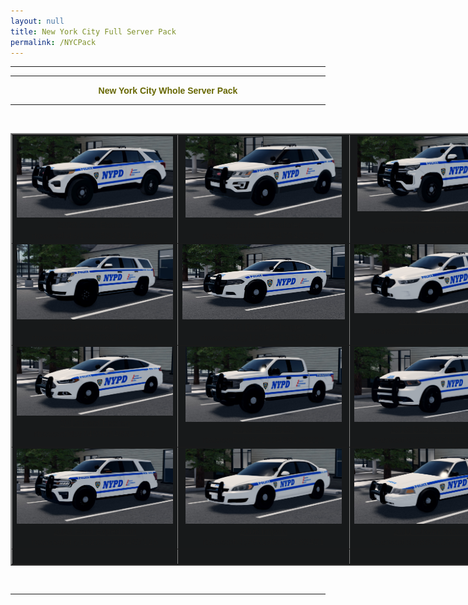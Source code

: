 ```yaml
---
layout: null
title: New York City Full Server Pack
permalink: /NYCPack
---
```



<head>
  <meta http-equiv="Content-Type" content="text/html; charset=ISO-8859-1">
  <meta name="Author" content="rwcar4">
  <meta name="GENERATOR" content="Mozilla/4.61 [en]C-AtHome0407  (WinNT; U) [Netscape]">

  <link rel="shortcut icon" type="image/x-icon" href="/image/favicon.ico">

  <script src="/assets/js/theme.js"></script>

  <link rel="stylesheet" href="https://use.fontawesome.com/releases/v5.15.4/css/all.css">

  <link rel="stylesheet" href="https://cdn.jsdelivr.net/npm/bootstrap@4.6.0/dist/css/bootstrap.min.css">

  <link rel="stylesheet" href="https://cdnjs.cloudflare.com/ajax/libs/animate.css/3.7.0/animate.css">

  <link rel="stylesheet" href="/assets/css/style.css">
  
  <title>TFD NYC Pack</title>
</head>
<body>
<center>
<hr width="100%" noshade="noshade" size="1">
<hr width="100%" size="2"><b><font face="Arial,Helvetica"><font color="#666600">New York City Whole Server Pack </font></font></b><br>
<hr width="100%" size="2"><br>
<table style="text-align: left; width: 999px; background-color: rgb(23, 25, 26);" border="2" cellpadding="2" cellspacing="0">
  <tbody>
    <tr>
      <td style="vertical-align: top; text-align: center;"><a href="/images/NYPD/20Exp.jpg"><font face="Arial,Helvetica"><img alt="" src="/images/NYPD/20Exp.jpg" style="border: 0px solid ; width: 250px; height: 130px;"><br>
2020 Ford Explorer</font></a><font size="-1"><br>
      </font><font size="-1">rbxassetid://103056252180595</font></td>
      <td style="vertical-align: top; text-align: center;"><a href="/images/NYPD/16Exp.jpg"><font face="Arial,Helvetica"><img alt="" src="/images/NYPD/16Exp.jpg" style="border: 0px solid ; width: 250px; height: 130px;"><br>
2016 Ford Explorer</font></a><font size="-1"><br>
      </font><font size="-1">rbxassetid://86363475452729</font></td>
      <td style="vertical-align: top; text-align: center;"><a href="/images/NYPD/21SUV.jpg"><font face="Arial,Helvetica"><img alt="" src="/images/NYPD/21SUV.jpg" style="border: 0px solid ; width: 240px; height: 120px;"><br>
2021 Chevrolet Tahoe</font></a><font size="-1"><br>
      </font><font size="-1">rbxassetid://81871220991754</font></td>
    </tr>
    <tr>
      <td style="vertical-align: top; text-align: center;"><font face="Arial,Helvetica"><a href="/images/NYPD/16SUV.jpg"><img alt="" src="/images/NYPD/16SUV.jpg" style="border: 0px solid ; width: 250px; height: 120px;"><br>
2016 Chevrolet Tahoe</a><br>
      </font><font size="-1">rbxassetid://136798238669604</font> </td>
      <td style="vertical-align: top; text-align: center;"><a href="/images/NYPD/16Chrg.jpg"><font face="Arial,Helvetica"><img alt="" src="/images/NYPD/16Chrg.jpg" style="border: 0px solid ; width: 260px; height: 120px;"><br>
2016 Dodge Charger</font></a> <font size="-1"><br>
      </font><font size="-1">rbxassetid://105724153997279</font><br>
      <td style="vertical-align: top; text-align: center;"><a href="/images/NYPD/16Taurus.jpg"><font face="Arial,Helvetica"><img alt="" src="/images/NYPD/16Taurus.jpg" style="border: 0px solid ; width: 250px; height: 110px;"><br>
2016 Ford Taurus</font></a> <font size="-1"><br>
      </font><font size="-1">rbxassetid://114970004996116</font></td>
    </tr>
    <tr>
      <td style="vertical-align: top; text-align: center;"><a href="/images/NYPD/15Fission.jpg"><font face="Arial,Helvetica"><img alt="" src="/images/NYPD/15Fission.jpg" style="border: 0px solid ; width: 250px; height: 110px;"><br>
2015 Ford Fission</font></a> <font size="-1"><br>
      </font><font size="-1">rbxassetid://74980549527017</font></td>
      <td style="vertical-align: top; text-align: center;"><a href="/images/NYPD/18F150.jpg"><font face="Arial,Helvetica"><img alt="" src="/images/NYPD/18F150.jpg" style="border: 0px solid ; width: 250px; height: 120px;"><br>
2018 Ford F150</font></a> <font size="-1"><br>
      </font><font size="-1">rbxassetid://85213438166220</font></td>
      <td style="vertical-align: top; text-align: center;"><a href="/images/NYPD/Rambo.jpg"><font face="Arial,Helvetica"><img alt="" src="/images/NYPD/Rambo.jpg" style="border: 0px solid ; width: 250px; height: 120px;"><br>
2018 Dodge Durango</font></a> <font size="-1"><br>
      </font><font size="-1">rbxassetid://92957150254387</font></td>
    </tr>
    <tr>
      <td style="vertical-align: top; text-align: center;"><a href="/images/NYPD/23Exp.jpg"><font face="Arial,Helvetica"><img alt="" src="/images/NYPD/23Exp.jpg" style="border: 0px solid ; width: 250px; height: 120px;"><br>
2023 Ford Expedition</font></a> <font size="-1"><br>
      </font><font size="-1">rbxassetid://102034390467125</font></td>
      <td style="vertical-align: top; text-align: center;"><a href="/images/NYPD/Impala.jpg"><font face="Arial,Helvetica"><img alt="" src="/images/NYPD/Impala.jpg" style="border: 0px solid ; width: 250px; height: 120px;"><br>
2006 Impala</font></a> <font><font><br>
      </font></font><font size="-1">rbxassetid://95596563186421</font></td>
      <td style="vertical-align: top; text-align: center;"><a href="/images/NYPD/11Vic.jpg"><font face="Arial,Helvetica"><img alt="" src="/images/NYPD/11Vic.jpg" style="border: 0px solid ; width: 250px; height: 120px;"><br>
2011 Crown Victoria</font></a> <font><font><br>
      </font></font><font size="-1">rbxassetid://86583379847852</font></td>
    <tr>
      <td valign="top" align="center"><br>
      </td>
      <td valign="top" align="center"><br>
      </td>
      <td valign="top" align="center"><br>
      </td>
    </tr>
  </tbody>
</table>
<br>
<hr width="100%" size="2"></center>
<br>
<br>
